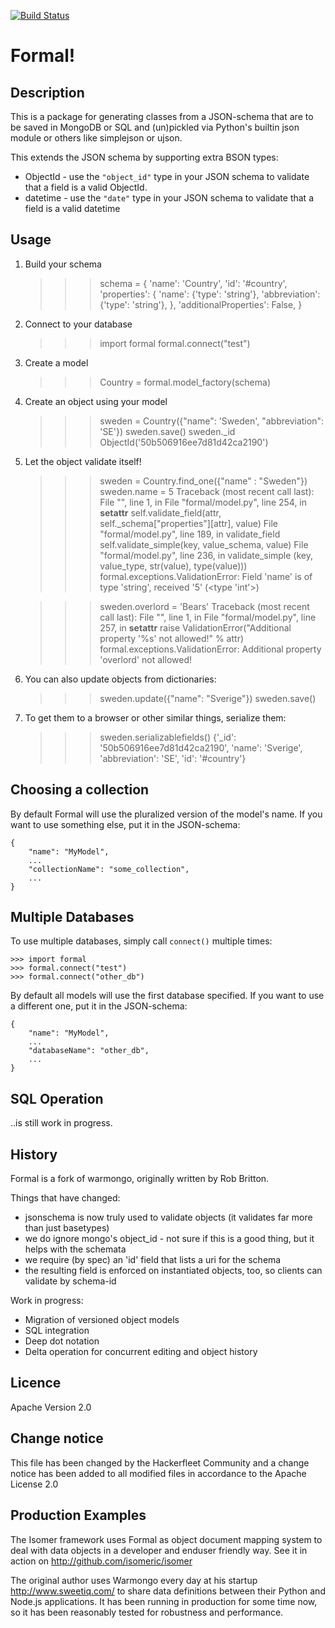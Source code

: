 [![Build Status](https://travis-ci.org/isomeric/formal.svg)](https://travis-ci.org/isomeric/formal)

# Formal!

## Description

This is a package for generating classes from a JSON-schema that are to be
saved in MongoDB or SQL and (un)pickled via Python's builtin json module or others like simplejson or ujson.

This extends the JSON schema by supporting extra BSON types:
* ObjectId - use the `"object_id"` type in your JSON schema to validate that
             a field is a valid ObjectId.
* datetime - use the `"date"` type in your JSON schema to validate that a field
             is a valid datetime

## Usage

1) Build your schema

    >>> schema = {
        'name': 'Country',
        'id': '#country',
        'properties': {
            'name': {'type': 'string'},
            'abbreviation': {'type': 'string'},
        },
        'additionalProperties': False,
    }

2) Connect to your database

    >>> import formal
    >>> formal.connect("test")

3) Create a model

    >>> Country = formal.model_factory(schema)

4) Create an object using your model

    >>> sweden = Country({"name": 'Sweden', "abbreviation": 'SE'})
    >>> sweden.save()
    >>> sweden._id
    ObjectId('50b506916ee7d81d42ca2190')

5) Let the object validate itself!

    >>> sweden = Country.find_one({"name" : "Sweden"})
    >>> sweden.name = 5
    Traceback (most recent call last):
      File "<stdin>", line 1, in <module>
      File "formal/model.py", line 254, in __setattr__
        self.validate_field(attr, self._schema["properties"][attr], value)
      File "formal/model.py", line 189, in validate_field
        self.validate_simple(key, value_schema, value)
      File "formal/model.py", line 236, in validate_simple
        (key, value_type, str(value), type(value)))
    formal.exceptions.ValidationError: Field 'name' is of type 'string', received '5' (<type 'int'>)

    >>> sweden.overlord = 'Bears'
    Traceback (most recent call last):
      File "<stdin>", line 1, in <module>
      File "formal/model.py", line 257, in __setattr__
        raise ValidationError("Additional property '%s' not allowed!" % attr)
    formal.exceptions.ValidationError: Additional property 'overlord' not allowed!

6) You can also update objects from dictionaries:

    >>> sweden.update({"name": "Sverige"})
    >>> sweden.save()

7) To get them to a browser or other similar things, serialize them:

    >>> sweden.serializablefields()
    {'_id': '50b506916ee7d81d42ca2190', 'name': 'Sverige', 'abbreviation': 'SE', 'id': '#country'}


## Choosing a collection

By default Formal will use the pluralized version of the model's name. If
you want to use something else, put it in the JSON-schema:

    {
        "name": "MyModel",
        ...
        "collectionName": "some_collection",
        ...
    }

## Multiple Databases

To use multiple databases, simply call `connect()` multiple times:

    >>> import formal
    >>> formal.connect("test")
    >>> formal.connect("other_db")

By default all models will use the first database specified. If you want to use
a different one, put it in the JSON-schema:

    {
        "name": "MyModel",
        ...
        "databaseName": "other_db",
        ...
    }

## SQL Operation

..is still work in progress.

## History

Formal is a fork of warmongo, originally written by Rob Britton.

Things that have changed:
* jsonschema is now truly used to validate objects (it validates far more than just basetypes)
* we do ignore mongo's object_id - not sure if this is a good thing, but it helps with the schemata
* we require (by spec) an 'id' field that lists a uri for the schema
* the resulting field is enforced on instantiated objects, too, so clients can validate by schema-id

Work in progress:
* Migration of versioned object models
* SQL integration
* Deep dot notation
* Delta operation for concurrent editing and object history

## Licence

Apache Version 2.0

## Change notice

This file has been changed by the Hackerfleet Community and a change notice has
been added to all modified files in accordance to the Apache License 2.0

## Production Examples

The Isomer framework uses Formal as object document mapping system to deal with data objects in a developer and 
enduser friendly way.
See it in action on http://github.com/isomeric/isomer

The original author uses Warmongo every day at his startup http://www.sweetiq.com/ to share data
definitions between their Python and Node.js applications. It has been running in
production for some time now, so it has been reasonably tested for robustness and performance.
